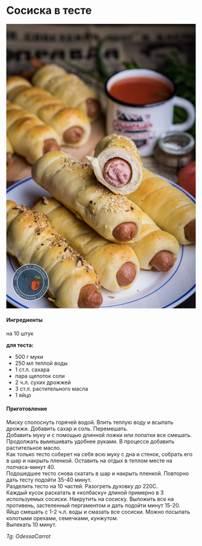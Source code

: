 # Сосиска в тесте

![Сосиска в тесте](../pics/photo_2019-10-25_10-01-36.jpg)

#### Ингредиенты

на 10 штук

**для теста:**

* 500 г муки
* 250 мл теплой воды
* 1 ст.л. сахара
* пара щепоток соли
* 2 ч.л. сухих дрожжей
* 3 ст.л. растительного масла
* 1 яйцо

#### Приготовление

Миску сполоснуть горячей водой. Влить теплую воду и всыпать дрожжи. Добавить сахар и соль. Перемешать.  
Добавить муку и с помощью длинной ложки или лопатки все смешать. Продолжать вымешивать удобнее руками. В процессе добавить растительное масло.  
Как только тесто соберет на себя всю муку с дна и стенок, собрать его в шар и накрыть пленкой. Оставить на отдых в теплом месте на полчаса-минут 40.  
Подошедшее тесто снова скатать в шар и накрыть пленкой. Повторно дать тесту подойти 35-40 минут.  
Разделить тесто на 10 частей.
Разогреть духовку до 220С.  
Каждый кусок раскатать в «колбаску» длиной примерно в 3 используемых сосиски. Накрутить на сосиску. Выложить все на противень, застеленный пергаментом и дать подойти минут 15-20.  
Яйцо смешать с 1-2 ч.л. воды и смазать все сосиски. Можно посыпать колотыми орехами, семечками, кунжутом.  
Выпекать 10 минут.

*Tg: OdessaCarrot*
